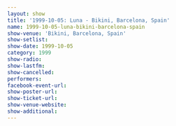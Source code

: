 ```yaml
---
layout: show
title: '1999-10-05: Luna - Bikini, Barcelona, Spain'
name: 1999-10-05-luna-bikini-barcelona-spain
show-venue: 'Bikini, Barcelona, Spain'
show-setlist: 
show-date: 1999-10-05
category: 1999
show-radio: 
show-lastfm: 
show-cancelled: 
performers: 
facebook-event-url: 
show-poster-url: 
show-ticket-url: 
show-venue-website: 
show-additional: 
---
```


